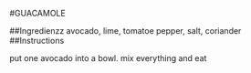 #GUACAMOLE

##Ingredienzz
avocado, lime, tomatoe
pepper, salt, coriander 
##Instructions

put one avocado into a bowl.
mix everything and eat


